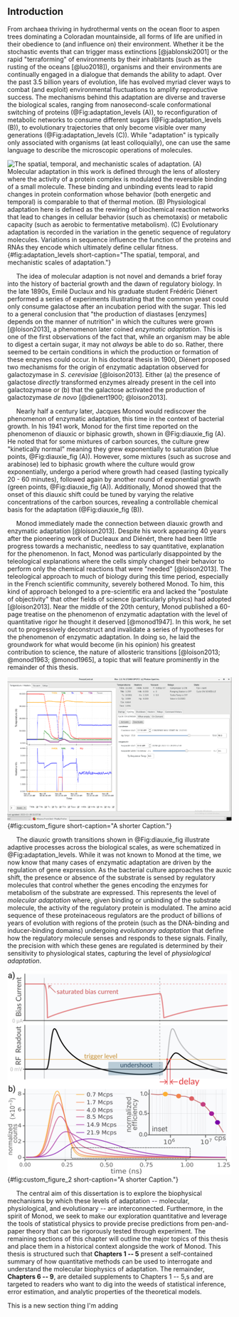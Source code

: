## Introduction

From archaea thriving in hydrothermal vents on the ocean floor to aspen trees
dominating a Coloradan mountainside, all forms of life are unified in their
obedience to (and influence on) their environment. Whether it be the
stochastic events that can trigger mass extinctions [@jablonski2001] or the
rapid "terraforming" of environments by their inhabitants (such as the
rusting of the oceans [@luo2018]), organisms and their environments are
continually engaged in a dialogue that demands the ability to adapt. Over the
past 3.5 billion years of evolution, life has evolved myriad clever ways to
combat (and exploit) environmental fluctuations to amplify reproductive
success. The mechanisms behind this adaptation are diverse and traverse the
biological scales, ranging from nanosecond-scale conformational switching of
proteins (@Fig:adaptation_levels (A)), to reconfiguration of metabolic
networks to consume different sugars (@Fig:adaptation_levels (B)), to
evolutionary trajectories that only become visible over many generations
(@Fig:adaptation_levels (C)). While "adaptation" is typically only associated
with organisms (at least colloquially), one can use the same language to
describe the microscopic operations of molecules.

![**The spatial, temporal, and mechanistic scales of adaptation.** (A)
Molecular adaptation in this work is defined through the lens of allostery
where the activity of a protein complex is modulated the reversible binding
of a small molecule. These binding and unbinding events lead to rapid changes
in protein conformation whose behavior (both energetic and temporal) is
comparable to that of thermal motion. (B) Physiological adaptation here is
defined as the rewiring of biochemical reaction networks that lead to changes
in cellular behavior (such as chemotaxis) or metabolic capacity (such as
aerobic to fermentative metabolism). (C) Evolutionary adaptation is recorded
in the variation in the genetic sequence of regulatory molecules. Variations
in sequence influence the function of the proteins and RNAs they encode which
ultimately define cellular fitness.](ch1_fig1){#fig:adaptation_levels
short-caption="The spatial, temporal, and mechanistic scales of adaptation."}


&nbsp;&nbsp;&nbsp;&nbsp;&nbsp;The idea of molecular adaption is not novel and
demands a brief foray into the history of bacterial growth and the dawn of
regulatory biology. In the late 1890s, Emilé Duclaux and his graduate
student Frédéric Diénert performed a series of experiments illustrating that
the common yeast could only consume galactose after an incubation period with
the sugar. This led to a general conclusion that "the production of diastases
[enzymes] depends on the manner of nutrition" in which the cultures were
grown [@loison2013], a phenomenon later coined *enzymatic adaptation*. This
is one of the first observations of the fact that, while an organism may
be able to digest a certain sugar, it may not *always* be able to do so.
Rather, there seemed to be certain conditions in which the production or
formation of these enzymes could occur. In his doctoral thesis in 1900,
Diénert proposed two mechanisms for the origin of enzymatic adaptation
observed for galactozymase in *S. cerevisiae* [@loison2013]. Either (a) the
presence of galactose *directly* transformed enzymes already present in the
cell into galactozymase or (b) that the galactose activated the production of
galactozymase *de novo* [@dienert1900; @loison2013].

&nbsp;&nbsp;&nbsp;&nbsp;&nbsp;Nearly half a century later, Jacques Monod
would rediscover the phenomenon of enzymatic adaptation, this time in the
context of bacterial growth. In his 1941 work, Monod for the first time
reported on the phenomenon of diauxic or biphasic growth, shown in @Fig:diauxie_fig (A).
He noted that for some mixtures of carbon sources, the culture grew
"kinetically normal" meaning they grew exponentially to saturation (blue
points, @Fig:diauxie_fig (A)). However, some mixtures (such as sucrose and
arabinose) led to biphasic growth where the culture would grow exponentially,
undergo a period where growth had ceased (lasting typically 20 - 60 minutes),
followed again by another round of exponential growth (green points,
@Fig:diauxie_fig (A)). Additionally, Monod showed that the onset of this
diauxic shift could be tuned by varying the relative concentrations of the
carbon sources, revealing a controllable chemical basis for the adaptation
(@Fig:diauxie_fig (B)).

&nbsp;&nbsp;&nbsp;&nbsp;&nbsp;Monod immediately made the connection
between diauxic growth and enzymatic adaptation [@loison2013]. Despite his
work appearing 40 years after the pioneering work of Ducleaux and Diénért,
there had been little progress towards a mechanistic, needless to say
quantitative, explanation for the phenomenon. In
fact, Monod was particularly disappointed by the teleological explanations
where the cells simply changed  their behavior to
perform only the chemical reactions that were "needed" [@loison2013]. The
teleological approach to much of biology during this time period, especially
in the French scientific community, severely bothered Monod. To him, this
kind of approach belonged to a pre-scientific era and lacked the "postulate of
objectivity" that other fields of science (particularly physics) had adopted [@loison2013]. Near the middle of the 20th century, Monod
published a 60-page treatise on the phenomenon of enzymatic adaptation
with the level of quantitative rigor he thought it deserved [@monod1947]. In
this work, he set out to progressively deconstruct and invalidate a series of
hypotheses for the phenomenon of enzymatic adaptation. In doing so, he laid
the groundwork for what would become (in his opinion) his greatest
contribution to science, the nature of allosteric transitions [@loison2013;
@monod1963; @monod1965], a topic that will feature prominently in the
remainder of this thesis.

![**The caption heading** And I think the rest of this is the caption ](figs/fridge.PNG){#fig:custom_figure
short-caption="A shorter Caption."}

&nbsp;&nbsp;&nbsp;&nbsp;&nbsp;The diauxic growth transitions shown in
@Fig:diauxie_fig illustrate adaptive processes across the biological scales,
as were schematized in @Fig:adaptation_levels. While it was not known to
Monod at the time, we now know that many cases of enzymatic adaptation are
driven by the regulation of gene expression. As the bacterial culture
approaches the auxic shift, the presence or absence of the substrate is
sensed by regulatory molecules that control whether the genes encoding the
enzymes for metabolism of the substrate are expressed. This represents the
level of *molecular adaptation* where, given binding or unbinding of the
substrate molecule, the activity of the regulatory protein is modulated. The
amino acid sequence of these proteinaceous regulators are the product of
billions of years of evolution with regions of the protein (such as the
DNA-binding and inducer-binding domains) undergoing *evolutionary
adaptation* that define how the regulatory molecule senses and responds to these
signals. Finally, the precision with which these genes are regulated is
determined by their sensitivity to physiological states, capturing the level
of *physiological adaptation*.

![**The caption heading** This is a test of an svg ](figs/test.svg)
{#fig:custom_figure_2
short-caption="A shorter Caption."}

&nbsp;&nbsp;&nbsp;&nbsp;&nbsp;The central aim of this dissertation is to
explore the biophysical mechanisms by which these levels of adaptation --
molecular, physiological, and evolutionary -- are interconnected. Furthermore, in the spirit of
Monod, we seek to make our exploration quantitative and leverage the tools of
statistical physics to provide precise predictions from pen-and-paper theory
that can be rigorously tested through experiment. The remaining sections of
this chapter will outline the major topics of this thesis and place them in a
historical context alongside the work of Monod. This thesis is structured such
that **Chapters 1 -- 5** present a self-contained summary of how quantitative
methods can be used to interrogate and understand the molecular biophysics of
adaptation. The remainder, **Chapters 6 -- 9**, are detailed supplements to
Chapters 1 -- 5,s and are targeted to readers who want to dig into the weeds of
statistical inference, error estimation, and analytic properties of the
theoretical models.  

This is a new section thing I'm adding
